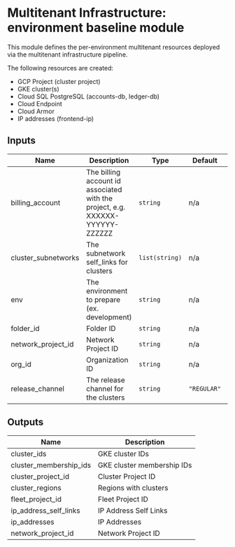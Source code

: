 # Multitenant Infrastructure: environment baseline module

This module defines the per-environment multitenant resources deployed via the multitenant infrastructure pipeline.

The following resources are created:
- GCP Project (cluster project)
- GKE cluster(s)
- Cloud SQL PostgreSQL (accounts-db, ledger-db)
- Cloud Endpoint
- Cloud Armor
- IP addresses (frontend-ip)

<!-- BEGINNING OF PRE-COMMIT-TERRAFORM DOCS HOOK -->
## Inputs

| Name | Description | Type | Default | Required |
|------|-------------|------|---------|:--------:|
| billing\_account | The billing account id associated with the project, e.g. XXXXXX-YYYYYY-ZZZZZZ | `string` | n/a | yes |
| cluster\_subnetworks | The subnetwork self\_links for clusters | `list(string)` | n/a | yes |
| env | The environment to prepare (ex. development) | `string` | n/a | yes |
| folder\_id | Folder ID | `string` | n/a | yes |
| network\_project\_id | Network Project ID | `string` | n/a | yes |
| org\_id | Organization ID | `string` | n/a | yes |
| release\_channel | The release channel for the clusters | `string` | `"REGULAR"` | no |

## Outputs

| Name | Description |
|------|-------------|
| cluster\_ids | GKE cluster IDs |
| cluster\_membership\_ids | GKE cluster membership IDs |
| cluster\_project\_id | Cluster Project ID |
| cluster\_regions | Regions with clusters |
| fleet\_project\_id | Fleet Project ID |
| ip\_address\_self\_links | IP Address Self Links |
| ip\_addresses | IP Addresses |
| network\_project\_id | Network Project ID |

<!-- END OF PRE-COMMIT-TERRAFORM DOCS HOOK -->
